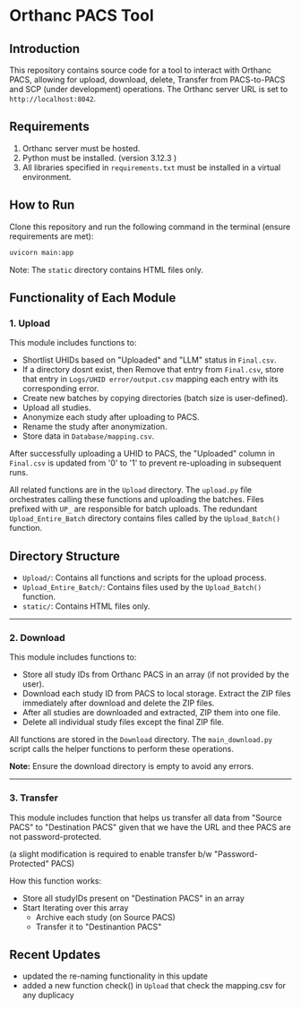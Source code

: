 # Orthanc PACS Tool

## Introduction
This repository contains source code for a tool to interact with Orthanc PACS, allowing for upload, download, delete, Transfer from PACS-to-PACS and SCP (under development) operations. The Orthanc server URL is set to `http://localhost:8042`.

## Requirements
1. Orthanc server must be hosted.
2. Python must be installed. (version 3.12.3 )
3. All libraries specified in `requirements.txt` must be installed in a virtual environment.

## How to Run
Clone this repository and run the following command in the terminal (ensure requirements are met):

```sh
uvicorn main:app
```

Note: The `static` directory contains HTML files only.

## Functionality of Each Module

### 1. Upload

This module includes functions to:
- Shortlist UHIDs based on "Uploaded" and "LLM" status in `Final.csv`.
- If a directory dosnt exist, then Remove that entry from `Final.csv`, store that entry in `Logs/UHID error/output.csv` mapping each entry with its corresponding error. 
- Create new batches by copying directories (batch size is user-defined).
- Upload all studies.
- Anonymize each study after uploading to PACS.
- Rename the study after anonymization.
- Store data in `Database/mapping.csv`.

After successfully uploading a UHID to PACS, the "Uploaded" column in `Final.csv` is updated from '0' to '1' to prevent re-uploading in subsequent runs.

All related functions are in the `Upload` directory. The `upload.py` file orchestrates calling these functions and uploading the batches. Files prefixed with `UP_` are responsible for batch uploads. The redundant `Upload_Entire_Batch` directory contains files called by the `Upload_Batch()` function.

## Directory Structure

- `Upload/`: Contains all functions and scripts for the upload process.
- `Upload_Entire_Batch/`: Contains files used by the `Upload_Batch()` function.
- `static/`: Contains HTML files only.

  


---

### 2. Download

This module includes functions to:

- Store all study IDs from Orthanc PACS in an array (if not provided by the user).
- Download each study ID from PACS to local storage. Extract the ZIP files immediately after download and delete the ZIP files.
- After all studies are downloaded and extracted, ZIP them into one file.
- Delete all individual study files except the final ZIP file.

All functions are stored in the `Download` directory. The `main_download.py` script calls the helper functions to perform these operations.

**Note:** Ensure the download directory is empty to avoid any errors.

---

### 3. Transfer

This module includes function that helps us transfer all data from "Source PACS" to "Destination PACS" given that we have the URL and thee PACS are not password-protected.

(a slight modification is required to enable transfer b/w "Password-Protected" PACS)

How this function works:

- Store all studyIDs present on "Destination PACS" in an array
- Start Iterating over this array
    - Archive each study (on Source PACS)
    - Transfer it to "Destinantion PACS"
   




## Recent Updates

- updated the re-naming functionality in this update
- added a new function check() in `Upload` that check the mapping.csv for any duplicacy
